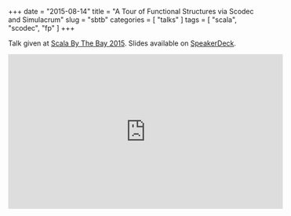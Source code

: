 +++
date = "2015-08-14"
title = "A Tour of Functional Structures via Scodec and Simulacrum"
slug = "sbtb"
categories = [ "talks" ]
tags = [ "scala", "scodec", "fp" ]
+++

Talk given at [Scala By The Bay 2015](http://scala.bythebay.io). Slides available on [SpeakerDeck](https://speakerdeck.com/mpilquist/a-tour-of-functional-structures-via-scodec-and-simulacrum).

<!--more-->
<div class="video-container">
  <iframe width="560" height="315" src="https://www.youtube.com/embed/CtyzSZ3Z5_w" frameborder="0" allowfullscreen></iframe>
</div>


